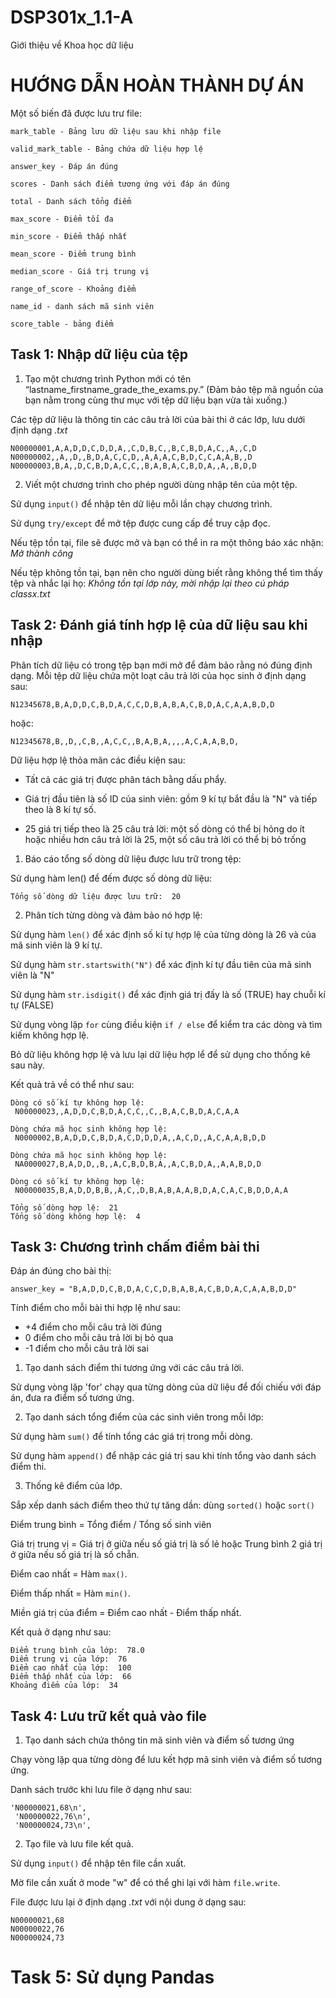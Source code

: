 # DSP301x_1.1-A
Giới thiệu về Khoa học dữ liệu
# HƯỚNG DẪN HOÀN THÀNH DỰ ÁN

Một số biến đã được lưu trư file:

```
mark_table - Bảng lưu dữ liệu sau khi nhập file

valid_mark_table - Bảng chứa dữ liệu hợp lệ

answer_key - Đáp án đúng

scores - Danh sách điểm tương ứng với đáp án đúng

total - Danh sách tổng điểm

max_score - Điểm tối đa

min_score - Điểm thấp nhất

mean_score - Điểm trung bình

median_score - Giá trị trung vị

range_of_score - Khoảng điểm

name_id - danh sách mã sinh viên

score_table - bảng điểm 
```

## Task 1: Nhập dữ liệu của tệp

1. Tạo một chương trình Python mới có tên “lastname_firstname_grade_the_exams.py.” (Đảm bảo tệp mã nguồn của bạn nằm trong cùng thư mục với tệp dữ liệu bạn vừa tải xuống.)

Các tệp dữ liệu là thông tin các câu trả lời của bài thi ở các lớp, lưu dưới định dạng _.txt_

```
N00000001,A,A,D,D,C,D,D,A,,C,D,B,C,,B,C,B,D,A,C,,A,,C,D
N00000002,,A,,D,,B,D,A,C,C,D,,A,A,A,C,B,D,C,C,A,A,B,,D
N00000003,B,A,,D,C,B,D,A,C,C,,B,A,B,A,C,B,D,A,,A,,B,D,D 
```

2. Viết một chương trình cho phép người dùng nhập tên của một tệp. 

Sử dụng `input()` để nhập tên dữ liệu mỗi lần chạy chương trình.

Sử dụng `try/except` để mở tệp được cung cấp để truy cập đọc. 

Nếu tệp tồn tại, file sẽ được mở và bạn có thể in ra một thông báo xác nhận: _Mở thành công_

Nếu tệp không tồn tại, bạn nên cho người dùng biết rằng không thể tìm thấy tệp và nhắc lại họ: _Không tồn tại lớp này, mời nhập lại theo cú pháp classx.txt_

## Task 2: Đánh giá tính hợp lệ của dữ liệu sau khi nhập

Phân tích dữ liệu có trong tệp bạn mới mở để đảm bảo rằng nó đúng định dạng. Mỗi tệp dữ liệu chứa một loạt câu trả lời của học sinh ở định dạng sau:

```N12345678,B,A,D,D,C,B,D,A,C,C,D,B,A,B,A,C,B,D,A,C,A,A,B,D,D```

hoặc:

```N12345678,B,,D,,C,B,,A,C,C,,B,A,B,A,,,,A,C,A,A,B,D,```

Dữ liệu hợp lệ thỏa mãn các điều kiện sau:

- Tất cả các giá trị được phân tách bằng dấu phẩy.

- Giá trị đầu tiên là số ID của sinh viên: gồm 9 kí tự bắt đầu là "N" và tiếp theo là 8 kí tự số.

- 25 giá trị tiếp theo là 25 câu trả lời: một số dòng có thể bị hỏng do ít hoặc nhiều hơn câu trả lời là 25, một số câu trả lời có thể bị bỏ trống

1. Báo cáo tổng số dòng dữ liệu được lưu trữ trong tệp:

Sử dụng hàm len() để đếm được số dòng dữ liệu:

```Tổng số dòng dữ liệu được lưu trữ:  20```

2. Phân tích từng dòng và đảm bảo nó hợp lệ:

Sử dụng hàm `len()` để xác định số kí tự hợp lệ của từng dòng là 26 và của mã sinh viên là 9 kí tự.

Sử dụng hàm `str.startswith("N")` để xác định kí tự đầu tiên của mã sinh viên là "N"

Sử dụng hàm `str.isdigit()` để xác định giá trị đấy là số (TRUE) hay chuỗi kí tự (FALSE)

Sử dụng vòng lặp `for` cùng điều kiện `if / else` để kiểm tra các dòng và tìm kiếm không hợp lệ.

Bỏ dữ liệu không hợp lệ và lưu lại dữ liệu hợp lể để sử dụng cho thống kê sau này.

Kết quả trả về có thể như sau:

```
Dòng có số kí tự không hợp lệ:
 N00000023,,A,D,D,C,B,D,A,C,C,,C,,B,A,C,B,D,A,C,A,A

Dòng chứa mã học sinh không hợp lệ:
 N0000002,B,A,D,D,C,B,D,A,C,D,D,D,A,,A,C,D,,A,C,A,A,B,D,D

Dòng chứa mã học sinh không hợp lệ:
 NA0000027,B,A,D,D,,B,,A,C,B,D,B,A,,A,C,B,D,A,,A,A,B,D,D

Dòng có số kí tự không hợp lệ:
 N00000035,B,A,D,D,B,B,,A,C,,D,B,A,B,A,A,B,D,A,C,A,C,B,D,D,A,A

Tổng số dòng hợp lệ:  21
Tổng số dòng không hợp lệ:  4
```

## Task 3: Chương trình chấm điểm bài thi

Đáp án đúng cho bài thị:

```answer_key = "B,A,D,D,C,B,D,A,C,C,D,B,A,B,A,C,B,D,A,C,A,A,B,D,D"```

Tính điểm cho mỗi bài thi hợp lệ như sau:

- +4 điểm cho mỗi câu trả lời đúng
- 0 điểm cho mỗi câu trả lời bị bỏ qua
- -1 điểm cho mỗi câu trả lời sai

1. Tạo danh sách điểm thi tương ứng với các câu trả lời.

Sử dụng vòng lặp 'for' chạy qua từng dòng của dữ liệu để đối chiếu với đáp án, đưa ra điểm số tương ứng.

2. Tạo danh sách tổng điểm của các sinh viên trong mỗi lớp:

Sử dụng hàm `sum()` để tính tổng các giá trị trong mỗi dòng.

Sử dụng hàm `append()` để nhập các giá trị sau khi tính tổng vào danh sách điểm thi.

3. Thống kê điểm của lớp.

Sắp xếp danh sách điểm theo thứ tự tăng dần: dùng `sorted()` hoặc `sort()`

Điểm trung bình = Tổng điểm / Tổng số sinh viên

Giá trị trung vị = Giá trị ở giữa nếu số giá trị là số lẻ hoặc Trung bình 2 giá trị ở giữa nếu số giá trị là số chẵn.

Điểm cao nhất = Hàm `max()`.

Điểm thấp nhất = Hàm `min()`.

Miền giá trị của điểm = Điểm cao nhất - Điểm thấp nhất.

Kết quả ở dạng như sau: 

```
Điểm trung bình của lớp:  78.0 
Điểm trung vị của lớp:  76 
Điểm cao nhất của lớp:  100 
Điểm thấp nhất của lớp:  66 
Khoảng điểm của lớp:  34
```

## Task 4: Lưu trữ kết quả vào file

1. Tạo danh sách chứa thông tin mã sinh viên và điểm số tương ứng

Chạy vòng lặp qua từng dòng để lưu kết hợp mã sinh viên và điểm số tương ứng.

Danh sách trước khi lưu file ở dạng như sau:

```
'N00000021,68\n',
 'N00000022,76\n',
 'N00000024,73\n',
 ```
 
 2. Tạo file và lưu file kết quả.
 
 Sử dụng `input()` để nhập tên file cần xuất.
 
 Mờ file cần xuất ở mode "w" để có thể ghi lại với hàm `file.write`.
 
 File được lưu lại ở định dạng _.txt_ với nội dung ở dạng sau:
 
 ```
 N00000021,68
N00000022,76
N00000024,73
```

# Task 5: Sử dụng Pandas

